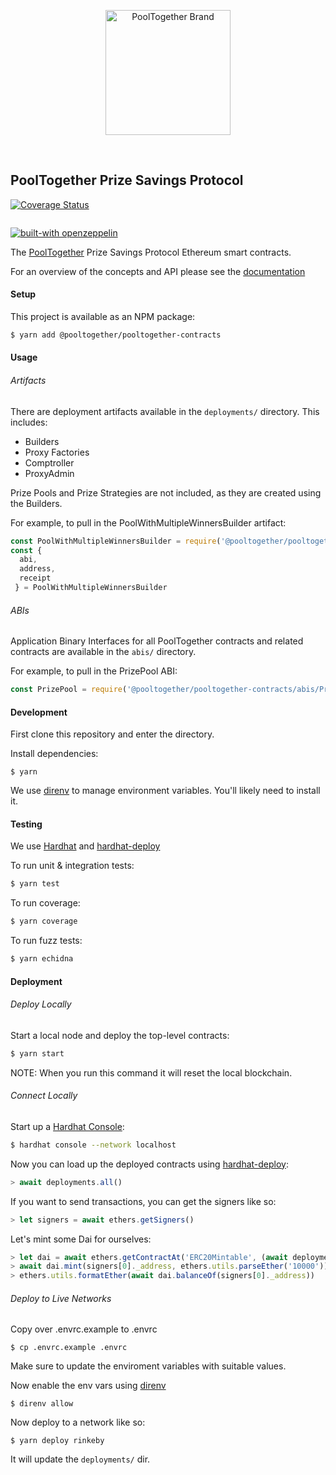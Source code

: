 <p align="center">
  <a href="https://github.com/pooltogether/pooltogether--brand-assets">
    <img src="https://github.com/pooltogether/pooltogether--brand-assets/blob/977e03604c49c63314450b5d432fe57d34747c66/logo/pooltogether-logo--purple-gradient.png?raw=true" alt="PoolTogether Brand" style="max-width:100%;" width="200">
  </a>
</p>

<br />

## PoolTogether Prize Savings Protocol

[![Coverage Status](https://coveralls.io/repos/github/pooltogether/pooltogether-pool-contracts/badge.svg?branch=master)](https://coveralls.io/github/pooltogether/pooltogether-pool-contracts?branch=master)

[![<PoolTogether>](https://circleci.com/gh/pooltogether/pooltogether-pool-contracts.svg?style=svg)](https://circleci.com/gh/pooltogether/pooltogether-pool-contracts)

[![built-with openzeppelin](https://img.shields.io/badge/built%20with-OpenZeppelin-3677FF)](https://docs.openzeppelin.com/)

The [PoolTogether](https://www.pooltogether.com/) Prize Savings Protocol Ethereum smart contracts.

For an overview of the concepts and API please see the [documentation](https://docs.pooltogether.com/)

#### Setup

This project is available as an NPM package:

```bash
$ yarn add @pooltogether/pooltogether-contracts
```

#### Usage

###### Artifacts

There are deployment artifacts available in the `deployments/` directory.  This includes:

- Builders
- Proxy Factories
- Comptroller
- ProxyAdmin

Prize Pools and Prize Strategies are not included, as they are created using the Builders.

For example, to pull in the PoolWithMultipleWinnersBuilder artifact:

```javascript
const PoolWithMultipleWinnersBuilder = require('@pooltogether/pooltogether-contracts/deployments/rinkeby/PoolWithMultipleWinnersBuilder.json')
const {
  abi, 
  address, 
  receipt
 } = PoolWithMultipleWinnersBuilder
```

###### ABIs

Application Binary Interfaces for all PoolTogether contracts and related contracts are available in the `abis/` directory.

For example, to pull in the PrizePool ABI:

```javascript
const PrizePool = require('@pooltogether/pooltogether-contracts/abis/PrizePool.json')
```

#### Development

First clone this repository and enter the directory.

Install dependencies:

```
$ yarn
```

We use [direnv](https://direnv.net/) to manage environment variables.  You'll likely need to install it.

#### Testing

We use [Hardhat](https://hardhat.dev) and [hardhat-deploy](https://github.com/wighawag/hardhat-deploy)

To run unit & integration tests:

```sh
$ yarn test
```

To run coverage:

```sh
$ yarn coverage
```

To run fuzz tests:

```sh
$ yarn echidna
```

#### Deployment

###### Deploy Locally

Start a local node and deploy the top-level contracts:

```bash
$ yarn start
```

NOTE: When you run this command it will reset the local blockchain.

###### Connect Locally

Start up a [Hardhat Console](https://hardhat.dev/guides/hardhat-console.html):

```bash
$ hardhat console --network localhost
```

Now you can load up the deployed contracts using [hardhat-deploy](https://github.com/wighawag/hardhat-deploy):

```javascript
> await deployments.all()
```

If you want to send transactions, you can get the signers like so:

```javascript
> let signers = await ethers.getSigners()
```

Let's mint some Dai for ourselves:

```javascript
> let dai = await ethers.getContractAt('ERC20Mintable', (await deployments.get('Dai')).address, signers[0])
> await dai.mint(signers[0]._address, ethers.utils.parseEther('10000'))
> ethers.utils.formatEther(await dai.balanceOf(signers[0]._address))
```

###### Deploy to Live Networks

Copy over .envrc.example to .envrc

```
$ cp .envrc.example .envrc
```

Make sure to update the enviroment variables with suitable values.

Now enable the env vars using [direnv](https://direnv.net/docs/installation.html)

```
$ direnv allow
```

Now deploy to a network like so:

```
$ yarn deploy rinkeby
```

It will update the `deployments/` dir.

